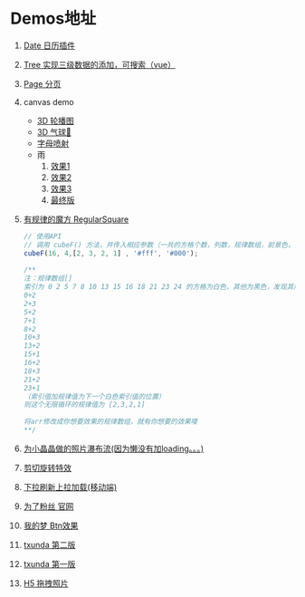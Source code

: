 # Demos地址
1. [Date 日历插件](https://geekfeier.github.io/demos/1Date)
2. [Tree 实现三级数据的添加，可搜索（vue）](https://geekfeier.github.io/demos/2Tree)
3. [Page 分页](https://geekfeier.github.io/demos/3Page)
4. canvas demo
    * [3D 轮播图](https://geekfeier.github.io/demos/4Canvas/3dbanner)
    * [3D 气球🎈](https://geekfeier.github.io/demos/4Canvas/ball)
    * [字母喷射](https://geekfeier.github.io/demos/4Canvas/canvasLetters)             
    * 雨
        1. [效果1](https://geekfeier.github.io/demos/4Canvas/canvasRain/v1.html) 
        2. [效果2](https://geekfeier.github.io/demos/4Canvas/canvasRain/v2.html) 
        3. [效果3](https://geekfeier.github.io/demos/4Canvas/canvasRain/v3.html) 
        4. [最终版](https://geekfeier.github.io/demos/4Canvas/canvasRain/index.html) 
5. [有规律的魔方  RegularSquare](https://geekfeier.github.io/demos/5RegularSquare)

    ```js
    // 使用API
    // 调用 cubeF() 方法，并传入相应参数（一共的方格个数，列数，规律数组，前景色，背景色） 
    cubeF(16, 4,[2, 3, 2, 1] , '#fff', '#000'); 
     
    /** 
    注：规律数组[]
    索引为 0 2 5 7 8 10 13 15 16 18 21 23 24 的方格为白色，其他为黑色，发现其规律： 
    0+2 
    2+3
    5+2 
    7+1 
    8+2 
    10+3 
    13+2 
    15+1 
    16+2 
    18+3 
    21+2 
    23+1
    （索引值加规律值为下一个白色索引值的位置） 
    则这个无限循环的规律值为 [2,3,2,1]
     
    将arr修改成你想要效果的规律数组，就有你想要的效果喽
    **/ 
    ```

6. [为小晶晶做的照片瀑布流(因为懒没有加loading。。。)](https://geekfeier.github.io/demos/6LittleJing)
7. [剪切旋转特效](https://geekfeier.github.io/demos/7ClipPath)
8. [下拉刷新上拉加载(移动端)](https://geekfeier.github.io/demos/8IscorllPage)
9. [为了粉丝 官网](https://geekfeier.github.io/demos/9Forfans/html)
10. [我的梦 Btn效果](https://geekfeier.github.io/demos/10Mydream)
11. [txunda 第二版](https://geekfeier.github.io/demos/11TxundaV2)
12. [txunda 第一版](https://geekfeier.github.io/demos/12TxundaV1)
13. [H5 拖拽照片](https://geekfeier.github.io/demos/13H5Drag)


